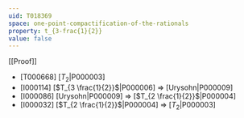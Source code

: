 ```yaml
---
uid: T018369
space: one-point-compactification-of-the-rationals
property: t_{3-frac{1}{2}}
value: false
---
```

[[Proof]]

* [T000668] [$T_2$|P000003]
* [I000114] [$T_{3 \frac{1}{2}}$|P000006] => [Urysohn|P000009]
* [I000086] [Urysohn|P000009] => [$T_{2 \frac{1}{2}}$|P000004]
* [I000032] [$T_{2 \frac{1}{2}}$|P000004] => [$T_2$|P000003]

